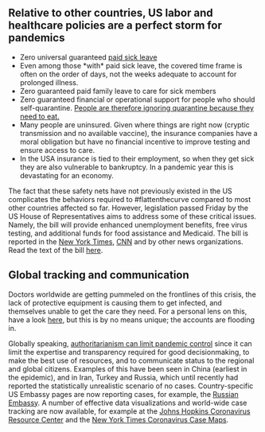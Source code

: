 ## Relative to other countries, US labor and healthcare policies are a perfect storm for pandemics

- Zero universal guaranteed [paid sick leave](https://www.worldpolicycenter.org/policies/for-how-long-are-workers-guaranteed-paid-sick-leave)
- Even among those \*with\* paid sick leave, the covered time frame is often on the order of days,
not the weeks adequate to account for prolonged illness.
- Zero guaranteed paid family leave to care for sick members
- Zero guaranteed financial or operational support for people who should self-quarantine.
[People are therefore ignoring quarantine because they need to eat.](https://twitter.com/abcnews/status/1236462655012917249)
- Many people are uninsured. Given where things are right now (cryptic transmission and no
available vaccine), the insurance companies have a moral obligation but have no financial incentive
to improve testing and ensure access to care.
- In the USA insurance is tied to their employment, so when they get sick they are also vulnerable
to bankruptcy. In a pandemic year this is devastating for an economy.

The fact that these safety nets have not previously existed in the US complicates the behaviors
required to #flattenthecurve compared to most other countries affected so far. However, legislation
passed Friday by the US House of Representatives aims to address some of these critical issues.
Namely, the bill will provide enhanced unemployment benefits, free virus testing, and additional
funds for food assistance and Medicaid. The bill is reported in the
[New York Times](https://www.nytimes.com/2020/03/13/us/politics/trump-coronavirus-relief-congress.html),
[CNN](https://www.cnn.com/2020/03/13/politics/coronavirus-relief-congress/index.html) and by other
news organizations. Read the text of the bill
[here](https://www.cnn.com/2020/03/13/politics/read-bill-text-families-first-coronavirus-response-act/index.html).

## Global tracking and communication

Doctors worldwide are getting pummeled on the frontlines of this crisis, the lack of protective
equipment is causing them to get infected, and themselves unable to get the care they need. For a
personal lens on this, have a look [here](https://twitter.com/stuff_so/status/1236467114933813248),
but this is by no means unique; the accounts are flooding in.

Globally speaking,
[authoritarianism can limit pandemic control](https://www.theatlantic.com/technology/archive/2020/02/coronavirus-and-blindness-authoritarianism/606922/)
since it can limit the expertise and transparency required for good decisionmaking, to make the best
use of resources, and to communicate status to the regional and global citizens.  Examples of this
have been seen in China (earliest in the epidemic), and in Iran, Turkey and Russia, which until
recently had reported the statistically unrealistic scenario of no cases.  Country-specific US
Embassy pages are now reporting cases, for example, the
[Russian Embassy](https://ru.usembassy.gov/covid-19-information/).  A number of effective data
visualizations and world-wide case tracking are now available, for example at the
[Johns Hopkins Coronavirus Resource Center](https://coronavirus.jhu.edu/map.html) and the
[New York Times Coronavirus Case Maps](https://www.nytimes.com/interactive/2020/world/coronavirus-maps.html).
